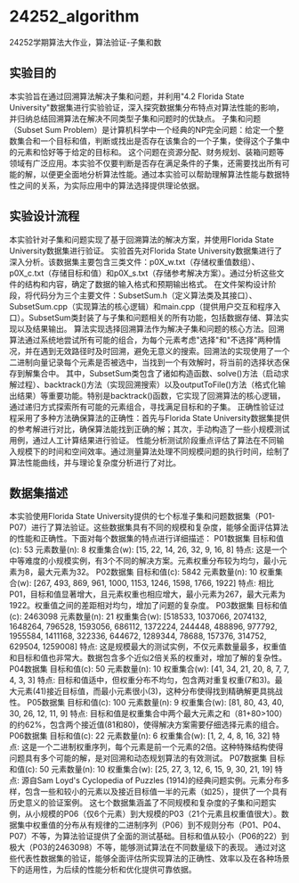 # 24252_algorithm
24252学期算法大作业，算法验证-子集和数
## 实验目的
本实验旨在通过回溯算法解决子集和问题，并利用"4.2 Florida State University"数据集进行实验验证，深入探究数据集分布特点对算法性能的影响，并归纳总结回溯算法在解决不同类型子集和问题时的优缺点。
子集和问题（Subset Sum Problem）是计算机科学中一个经典的NP完全问题：给定一个整数集合和一个目标和值，判断或找出是否存在该集合的一个子集，使得这个子集中的元素和恰好等于给定的目标和。
这个问题在资源分配、财务规划、装箱问题等领域有广泛应用。本实验不仅要判断是否存在满足条件的子集，还需要找出所有可能的解，以便更全面地分析算法性能。通过本实验可以帮助理解算法性能与数据特性之间的关系，为实际应用中的算法选择提供理论依据。
## 实验设计流程
本实验针对子集和问题实现了基于回溯算法的解决方案，并使用Florida State University数据集进行验证。
实验首先对Florida State University数据集进行了深入分析。该数据集主要包含三类文件：p0X_w.txt（存储权重值数组）、p0X_c.txt（存储目标和值）和p0X_s.txt（存储参考解决方案）。通过分析这些文件的结构和内容，确定了数据的输入格式和预期输出格式。
在文件架构设计阶段，将代码分为三个主要文件：SubsetSum.h（定义算法类及其接口）、SubsetSum.cpp（实现算法的核心逻辑）和main.cpp（提供用户交互和程序入口）。SubsetSum类封装了与子集和问题相关的所有功能，包括数据存储、算法实现以及结果输出。
算法实现选择回溯算法作为解决子集和问题的核心方法。回溯算法通过系统地尝试所有可能的组合，为每个元素考虑"选择"和"不选择"两种情况，并在遇到无效路径时及时回溯，避免无意义的搜索。回溯法的实现使用了一个二进制向量记录每个元素是否被选中，当找到一个有效解时，将当前的选择状态保存到解集合中。
其中，SubsetSum类包含了诸如构造函数、solve()方法（启动求解过程）、backtrack()方法（实现回溯搜索）以及outputToFile()方法（格式化输出结果）等重要功能。特别是backtrack()函数，它实现了回溯算法的核心逻辑，通过递归方式探索所有可能的元素组合，寻找满足目标和的子集。
正确性验证过程采用了多种方法确保算法的正确性：首先与Florida State University数据集提供的参考解进行对比，确保算法能找到正确的解；其次，手动构造了一些小规模测试用例，通过人工计算结果进行验证。
性能分析测试阶段重点评估了算法在不同输入规模下的时间和空间效率。通过测量算法处理不同规模问题的执行时间，绘制了算法性能曲线，并与理论复杂度分析进行了对比。
## 数据集描述
本实验使用Florida State University提供的七个标准子集和问题数据集（P01-P07）进行了算法验证。这些数据集具有不同的规模和复杂度，能够全面评估算法的性能和正确性。下面对每个数据集的特点进行详细描述：
P01数据集
目标和值(c): 53
元素数量(n): 8
权重集合(w): [15, 22, 14, 26, 32, 9, 16, 8]
特点: 这是一个中等难度的小规模实例，有3个不同的解决方案。元素权重分布较为均匀，最小元素为8，最大元素为32。
P02数据集
目标和值(c): 5842
元素数量(n): 10
权重集合(w): [267, 493, 869, 961, 1000, 1153, 1246, 1598, 1766, 1922]
特点: 相比P01，目标和值显著增大，且元素权重也相应增大，最小元素为267，最大元素为1922。权重值之间的差距相对均匀，增加了问题的复杂度。
P03数据集
目标和值(c): 2463098
元素数量(n): 21
权重集合(w): [518533, 1037066, 2074132, 1648264, 796528, 1593056, 686112, 1372224, 244448, 488896, 977792, 1955584, 1411168, 322336, 644672, 1289344, 78688, 157376, 314752, 629504, 1259008]
特点: 这是规模最大的测试实例，不仅元素数量最多，权重值和目标和值也非常大。数据包含多个近似2倍关系的权重对，增加了解的复杂性。
P04数据集
目标和值(c): 50
元素数量(n): 10
权重集合(w): [41, 34, 21, 20, 8, 7, 7, 4, 3, 3]
特点: 目标和值适中，但权重分布不均匀，包含两对重复权重(7和3)。最大元素(41)接近目标值，而最小元素很小(3)，这种分布使得找到精确解更具挑战性。
P05数据集
目标和值(c): 100
元素数量(n): 9
权重集合(w): [81, 80, 43, 40, 30, 26, 12, 11, 9]
特点: 目标和值是权重集合中两个最大元素之和（81+80>100）的约62%，包含两个接近值(81和80)，使得解决方案需要仔细选择元素的组合。
P06数据集
目标和值(c): 22
元素数量(n): 6
权重集合(w): [1, 2, 4, 8, 16, 32]
特点: 这是一个二进制权重序列，每个元素是前一个元素的2倍。这种特殊结构使得问题具有多个可能的解，是对回溯和动态规划算法的有效测试。
P07数据集
目标和值(c): 50
元素数量(n): 10
权重集合(w): [25, 27, 3, 12, 6, 15, 9, 30, 21, 19]
特点: 源自Sam Loyd's Cyclopedia of Puzzles (1914)的经典问题实例。元素分布多样，包含一些和较小的元素以及接近目标值一半的元素（如25），提供了一个具有历史意义的验证案例。
这七个数据集涵盖了不同规模和复杂度的子集和问题实例，从小规模的P06（仅6个元素）到大规模的P03（21个元素且权重值很大）。数据集中权重值的分布从有规律的二进制序列（P06）到不规则分布（P01、P04、P07）不等，为算法验证提供了全面的测试基础。目标和值从较小（P06的22）到极大（P03的2463098）不等，能够测试算法在不同数量级下的表现。
通过对这些代表性数据集的验证，能够全面评估所实现算法的正确性、效率以及在各种场景下的适用性，为后续的性能分析和优化提供可靠依据。
